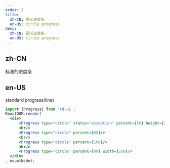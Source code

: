 ```yaml
---
order: 2
title:
  zh-CN: 圆形进度条
  en-US: circle progress
desc:
  zh-CN: 圆形进度条
  en-US: circle progress
---
```


## zh-CN

标准的进度条

## en-US

standard progress(line)

```jsx
import {Progress} from 'td-ui';
ReactDOM.render(
  <div>
      <Progress type="circle" status="exception" percent={50} height={20}/>
      <br/>
      <Progress type="circle" percent={80}/>
      <br/>
      <Progress type="circle" percent={100}/>
      <br/>
      <Progress type="circle" percent={80} width={200}/>
  </div>
, mountNode);
```